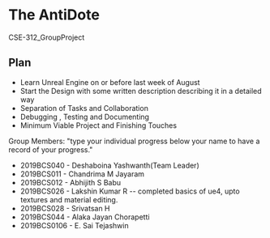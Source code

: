 # The AntiDote
CSE-312_GroupProject

## Plan
 * Learn Unreal Engine on or before last week of August
 * Start the Design with some written description describing it in a detailed way
 * Separation of Tasks and Collaboration
 * Debugging , Testing and Documenting
 * Minimum Viable Project and Finishing Touches

Group Members:
"type your individual progress below your name to have a record of your progress."
  * 2019BCS040   - Deshaboina Yashwanth(Team Leader)
  * 2019BCS011   - Chandrima M Jayaram
  * 2019BCS012   - Abhijith S Babu
  * 2019BCS026   - Lakshin Kumar R -- completed basics of ue4, upto textures and material editing.
  * 2019BCS028   - Srivatsan H
  * 2019BCS044   - Alaka Jayan Chorapetti
  * 2019BCS0106  - E. Sai Tejashwin
